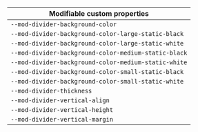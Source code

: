 | Modifiable custom properties                         |
| ---------------------------------------------------- |
| `--mod-divider-background-color`                     |
| `--mod-divider-background-color-large-static-black`  |
| `--mod-divider-background-color-large-static-white`  |
| `--mod-divider-background-color-medium-static-black` |
| `--mod-divider-background-color-medium-static-white` |
| `--mod-divider-background-color-small-static-black`  |
| `--mod-divider-background-color-small-static-white`  |
| `--mod-divider-thickness`                            |
| `--mod-divider-vertical-align`                       |
| `--mod-divider-vertical-height`                      |
| `--mod-divider-vertical-margin`                      |
